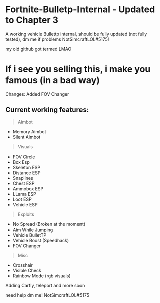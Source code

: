 # Fortnite-Bulletp-Internal - Updated to Chapter 3
A working vehicle Bullettp internal, should be fully updated (not fully tested), dm me if problems NotSimcraftLOL#5175!

my old github got termed LMAO

# If i see you selling this, i make you famous (in a bad way)

Changes:
Added FOV Changer

## Current working features:

> Aimbot
 - Memory Aimbot
 - Silent Aimbot

> Visuals

 - FOV Circle
 - Box Esp
 - Skeleton ESP
 - Distance ESP
 - Snaplines
 - Chest ESP
 - Ammobox ESP
 - LLama ESP
 - Loot ESP
 - Vehicle ESP

> Exploits

 - No Spread (Broken at the moment)
 - Aim While Jumping
 - Vehicle BulletTP
 - Vehicle Boost (Speedhack)
 - FOV Changer

> Misc

 - Crosshair
 - Visible Check
 - Rainbow Mode (rgb visuals)


Adding Carfly, teleport and more soon

need help dm me! NotSimcraftLOL#5175
